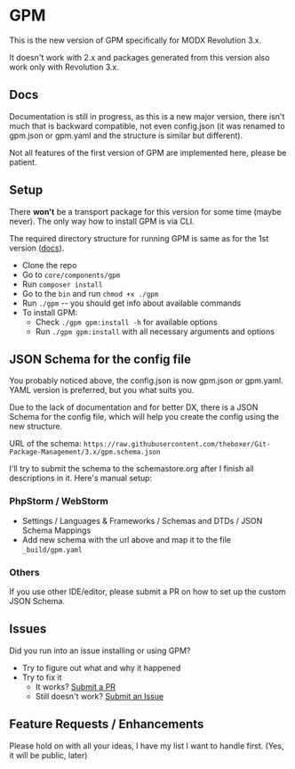 # GPM

This is the new version of GPM specifically for MODX Revolution 3.x. 

It doesn't work with 2.x and packages generated from this version also work only with Revolution 3.x.

## Docs
Documentation is still in progress, as this is a new major version, there isn't much that is backward compatible, not even config.json (it was renamed to gpm.json or gpm.yaml and the structure is similar but different).

Not all features of the first version of GPM are implemented here, please be patient.

## Setup
There **won't** be a transport package for this version for some time (maybe never). The only way how to install GPM is via CLI.

The required directory structure for running GPM is same as for the 1st version ([docs](http://theboxer.github.io/Git-Package-Management/directory-structure/)).

- Clone the repo
- Go to `core/components/gpm`
- Run `composer install`
- Go to the `bin` and run `chmod +x ./gpm`
- Run `./gpm` -- you should get info about available commands
- To install GPM: 
  - Check `./gpm gpm:install -h` for available options
  - Run `./gpm gpm:install` with all necessary arguments and options

## JSON Schema for the config file
You probably noticed above, the config.json is now gpm.json or gpm.yaml. YAML version is preferred, but you what suits you.

Due to the lack of documentation and for better DX, there is a JSON Schema for the config file, which will help you create the config using the new structure.

URL of the schema: `https://raw.githubusercontent.com/theboxer/Git-Package-Management/3.x/gpm.schema.json`

I'll try to submit the schema to the schemastore.org after I finish all descriptions in it. Here's manual setup:

### PhpStorm / WebStorm
- Settings / Languages & Frameworks / Schemas and DTDs / JSON Schema Mappings
- Add new schema with the url above and map it to the file `_build/gpm.yaml`

### Others
If you use other IDE/editor, please submit a PR on how to set up the custom JSON Schema.


## Issues

Did you run into an issue installing or using GPM?
- Try to figure out what and why it happened
- Try to fix it
  - It works? [Submit a PR](https://github.com/theboxer/Git-Package-Management/pulls)
  - Still doesn't work? [Submit an Issue](https://github.com/theboxer/Git-Package-Management/issues/new?labels=3.x,bug)  

## Feature Requests / Enhancements
Please hold on with all your ideas, I have my list I want to handle first. (Yes, it will be public, later)
